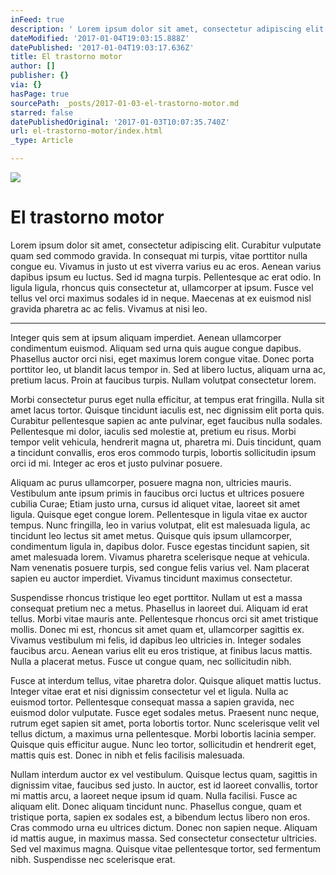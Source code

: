 ```yaml
---
inFeed: true
description: ' Lorem ipsum dolor sit amet, consectetur adipiscing elit. Curabitur vulputate quam sed commodo gravida. In consequat mi turpis, vitae porttitor nulla congue eu. Vivamus in justo ut est viverra varius eu ac eros. Aenean varius dapibus ipsum eu luctus. Sed id magna turpis. Pellentesque ac erat odio. In ligula ligula, rhoncus quis consectetur at, ullamcorper at ipsum. Fusce vel tellus vel orci maximus sodales id in neque. Maecenas at ex euismod nisl gravida pharetra ac ac felis. Vivamus at nisi leo.'
dateModified: '2017-01-04T19:03:15.888Z'
datePublished: '2017-01-04T19:03:17.636Z'
title: El trastorno motor
author: []
publisher: {}
via: {}
hasPage: true
sourcePath: _posts/2017-01-03-el-trastorno-motor.md
starred: false
datePublishedOriginal: '2017-01-03T10:07:35.740Z'
url: el-trastorno-motor/index.html
_type: Article

---
```

![](https://the-grid-user-content.s3-us-west-2.amazonaws.com/1fcc3199-94e2-46c4-98fb-7f4af1f5bbaf.jpg)

# El trastorno motor

Lorem ipsum dolor sit amet, consectetur adipiscing elit. Curabitur vulputate quam sed commodo gravida. In consequat mi turpis, vitae porttitor nulla congue eu. Vivamus in justo ut est viverra varius eu ac eros. Aenean varius dapibus ipsum eu luctus. Sed id magna turpis. Pellentesque ac erat odio. In ligula ligula, rhoncus quis consectetur at, ullamcorper at ipsum. Fusce vel tellus vel orci maximus sodales id in neque. Maecenas at ex euismod nisl gravida pharetra ac ac felis. Vivamus at nisi leo.

---

Integer quis sem at ipsum aliquam imperdiet. Aenean ullamcorper condimentum euismod. Aliquam sed urna quis augue congue dapibus. Phasellus auctor orci nisi, eget maximus lorem congue vitae. Donec porta porttitor leo, ut blandit lacus tempor in. Sed at libero luctus, aliquam urna ac, pretium lacus. Proin at faucibus turpis. Nullam volutpat consectetur lorem.

Morbi consectetur purus eget nulla efficitur, at tempus erat fringilla. Nulla sit amet lacus tortor. Quisque tincidunt iaculis est, nec dignissim elit porta quis. Curabitur pellentesque sapien ac ante pulvinar, eget faucibus nulla sodales. Pellentesque mi dolor, iaculis sed molestie at, pretium eu risus. Morbi tempor velit vehicula, hendrerit magna ut, pharetra mi. Duis tincidunt, quam a tincidunt convallis, eros eros commodo turpis, lobortis sollicitudin ipsum orci id mi. Integer ac eros et justo pulvinar posuere.

Aliquam ac purus ullamcorper, posuere magna non, ultricies mauris. Vestibulum ante ipsum primis in faucibus orci luctus et ultrices posuere cubilia Curae; Etiam justo urna, cursus id aliquet vitae, laoreet sit amet ligula. Quisque eget congue lorem. Pellentesque in ligula vitae ex auctor tempus. Nunc fringilla, leo in varius volutpat, elit est malesuada ligula, ac tincidunt leo lectus sit amet metus. Quisque quis ipsum ullamcorper, condimentum ligula in, dapibus dolor. Fusce egestas tincidunt sapien, sit amet malesuada lorem. Vivamus pharetra scelerisque neque at vehicula. Nam venenatis posuere turpis, sed congue felis varius vel. Nam placerat sapien eu auctor imperdiet. Vivamus tincidunt maximus consectetur.

Suspendisse rhoncus tristique leo eget porttitor. Nullam ut est a massa consequat pretium nec a metus. Phasellus in laoreet dui. Aliquam id erat tellus. Morbi vitae mauris ante. Pellentesque rhoncus orci sit amet tristique mollis. Donec mi est, rhoncus sit amet quam et, ullamcorper sagittis ex. Vivamus vestibulum mi felis, id dapibus leo ultricies in. Integer sodales faucibus arcu. Aenean varius elit eu eros tristique, at finibus lacus mattis. Nulla a placerat metus. Fusce ut congue quam, nec sollicitudin nibh.

Fusce at interdum tellus, vitae pharetra dolor. Quisque aliquet mattis luctus. Integer vitae erat et nisi dignissim consectetur vel et ligula. Nulla ac euismod tortor. Pellentesque consequat massa a sapien gravida, nec euismod dolor vulputate. Fusce eget sodales metus. Praesent nunc neque, rutrum eget sapien sit amet, porta lobortis tortor. Nunc scelerisque velit vel tellus dictum, a maximus urna pellentesque. Morbi lobortis lacinia semper. Quisque quis efficitur augue. Nunc leo tortor, sollicitudin et hendrerit eget, mattis quis est. Donec in nibh et felis facilisis malesuada.

Nullam interdum auctor ex vel vestibulum. Quisque lectus quam, sagittis in dignissim vitae, faucibus sed justo. In auctor, est id laoreet convallis, tortor mi mattis arcu, a laoreet neque ipsum id quam. Nulla facilisi. Fusce ac aliquam elit. Donec aliquam tincidunt nunc. Phasellus congue, quam et tristique porta, sapien ex sodales est, a bibendum lectus libero non eros. Cras commodo urna eu ultrices dictum. Donec non sapien neque. Aliquam id mattis augue, in maximus massa. Sed consectetur consectetur ultricies. Sed vel maximus magna. Quisque vitae pellentesque tortor, sed fermentum nibh. Suspendisse nec scelerisque erat.
